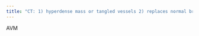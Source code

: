 ```yaml
---
title: "CT: 1) hyperdense mass or tangled vessels 2) replaces normal brain parenchyma w/o mass effect (adjacent atrophy) 3) serpentine or curvilinear Ca+ 4) avidly enhance MR: 1) curvilinear or &quot;bag of worms&quot; flow voids &amp; dilated feeding arteries MRA / CTA / Angio: 1) large feeding artery - 1 or more 2) enlarged early draining vein 3) cluster of tangled vessels / nidus 4) enlarged internal cerebral &amp; superficial veins, variable hemorrhage 5) (MRA) helps map supply Sx: risk hemorrhage 2% / yr Grading: Spetzler Martin based on size, location (eloquent), venous drainage (superficial v deep) Sx: multiple in pts in HHT Tx: resection, embolization, radiosurgery"
---
```

AVM

